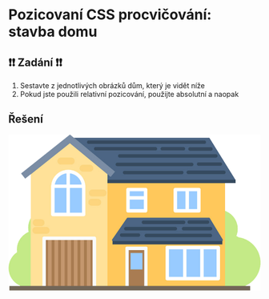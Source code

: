 # Pozicovaní CSS procvičování: stavba domu

## :exclamation::exclamation: Zadání :exclamation::exclamation:
1) Sestavte z jednotlivých obrázků dům, který je vidět níže
2) Pokud jste použili relativní pozicování, použijte absolutní a naopak

## Řešení 
![Dum](dum_hotovy.png)
